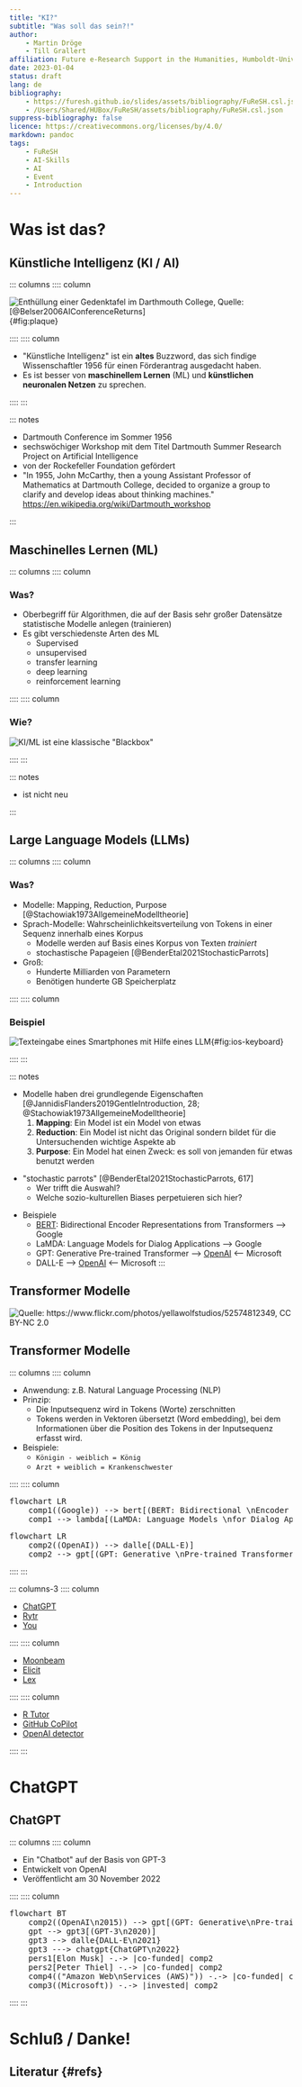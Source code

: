 ```yaml
---
title: "KI?"
subtitle: "Was soll das sein?!"
author:
    - Martin Dröge
    - Till Grallert
affiliation: Future e-Research Support in the Humanities, Humboldt-Universität zu Berlin
date: 2023-01-04 
status: draft
lang: de
bibliography: 
    - https://furesh.github.io/slides/assets/bibliography/FuReSH.csl.json
    - /Users/Shared/HUBox/FuReSH/assets/bibliography/FuReSH.csl.json
suppress-bibliography: false
licence: https://creativecommons.org/licenses/by/4.0/
markdown: pandoc
tags:
    - FuReSH
    - AI-Skills
    - AI
    - Event
    - Introduction
---
```



# Was ist das?
## Künstliche Intelligenz (KI / AI)

::: columns
:::: column

![Enthüllung einer Gedenktafel im Darthmouth College, Quelle: [@Belser2006AIConferenceReturns]](../assets/images/photos/ai-plaque-darthmouth-reveal.jpg){#fig:plaque}

::::
:::: column

- "Künstliche Intelligenz" ist ein **altes** Buzzword, das sich findige Wissenschaftler 1956 für einen Förderantrag ausgedacht haben.
- Es ist besser von **maschinellem Lernen** (ML) und **künstlichen neuronalen Netzen** zu sprechen.

::::
:::



::: notes

- Dartmouth Conference im Sommer 1956 
- sechswöchiger Workshop mit dem Titel Dartmouth Summer Research Project on Artificial Intelligence
- von der Rockefeller Foundation gefördert
- "In 1955, John McCarthy, then a young Assistant Professor of Mathematics at Dartmouth College, decided to organize a group to clarify and develop ideas about thinking machines." <https://en.wikipedia.org/wiki/Dartmouth_workshop>

:::

## Maschinelles Lernen (ML)

<!-- <pre class="mermaid">
---
title: Blackbox KI
---

flowchart LR
    Input --&gt; bb[["Künstliche Intelligenz"]] --&gt; Output
</pre> -->



::: columns
:::: column

### Was?

- Oberbegriff für Algorithmen, die auf der Basis sehr großer Datensätze statistische Modelle anlegen (trainieren)
- Es gibt verschiedenste Arten des ML
    - Supervised
    - unsupervised
    - transfer learning
    - deep learning
    - reinforcement learning

::::
:::: column

### Wie?

![KI/ML ist eine klassische "Blackbox"](../assets/images/blackbox/black-box_question-mark-people-c_black.png)

::::
:::

::: notes

- ist nicht neu

:::

## Large Language Models (LLMs)

::: columns
:::: column

### Was?

- Modelle: Mapping, Reduction, Purpose [@Stachowiak1973AllgemeineModelltheorie]
- Sprach-Modelle: Wahrscheinlichkeitsverteilung von Tokens in einer Sequenz innerhalb eines Korpus
    + Modelle werden auf Basis eines Korpus von Texten *trainiert*
    + stochastische Papageien [@BenderEtal2021StochasticParrots]
- Groß: 
    + Hunderte Milliarden von Parametern
    + Benötigen hunderte GB Speicherplatz

::::
:::: column

### Beispiel

![Texteingabe eines Smartphones mit Hilfe eines LLM](../assets/images/iOS-predictive-keyboard.png){#fig:ios-keyboard}

::::
:::

::: notes

- Modelle haben drei grundlegende Eigenschaften [@JannidisFlanders2019GentleIntroduction, 28; @Stachowiak1973AllgemeineModelltheorie]
    1. **Mapping**: Ein Model ist ein Model von etwas
    2. **Reduction**: Ein Model ist nicht das Original sondern bildet für die Untersuchenden wichtige Aspekte ab
    3. **Purpose**: Ein Model hat einen Zweck: es soll von jemanden für etwas benutzt werden
+ "stochastic parrots" [@BenderEtal2021StochasticParrots, 617]
    * Wer trifft die Auswahl?  
    * Welche sozio-kulturellen Biases perpetuieren sich hier?
- Beispiele
    - [BERT](https://github.com/google-research/bert): Bidirectional Encoder Representations from Transformers  --> Google
    - LaMDA: Language Models for Dialog Applications --> Google
    - GPT: Generative Pre-trained Transformer --> [OpenAI](https://openai.com/) <-- Microsoft
    - DALL-E --> [OpenAI](https://openai.com/) <-- Microsoft
:::

## Transformer Modelle

<!-- ![Quelle: https://www.flickr.com/photos/toybotstudios/5853934455, CC BY-NC 2.0](/Users/Shared/BachUni/BachBibliothek/GitHub/FuReSH/slides/assets/images/transformer-toy.png) -->

![Quelle: https://www.flickr.com/photos/yellawolfstudios/52574812349, CC BY-NC 2.0](../assets/images/transformer-models-toys.jpg)

## Transformer Modelle

::: columns
:::: column

- Anwendung: z.B. Natural Language Processing (NLP)
- Prinzip:
    + Die Inputsequenz wird in Tokens (Worte) zerschnitten
    + Tokens werden in Vektoren übersetzt (Word embedding), bei dem Informationen über die Position des Tokens in der Inputsequenz erfasst wird. 
- Beispiele: 
    - `Königin - weiblich = König`
    - `Arzt + weiblich = Krankenschwester`


::::
:::: column

<pre class="mermaid">
flowchart LR
    comp1((Google)) --> bert[(BERT: Bidirectional \nEncoder Representations \nfrom Transformers)]
    comp1 --> lambda[(LaMDA: Language Models \nfor Dialog Applications)]
</pre>
<pre class="mermaid">
flowchart LR
    comp2((OpenAI)) --> dalle[(DALL-E)]
    comp2 --> gpt[(GPT: Generative \nPre-trained Transformer)]
</pre>

::::
:::

::: columns-3
:::: column

- [ChatGPT](https://chat.openai.com/)
- [Rytr](https://rytr.me/)
- [You](https://you.com/search?q=how+to+write+well)

::::
:::: column

- [Moonbeam](https://www.gomoonbeam.com/ )
- [Elicit](https://elicit.org/)
- [Lex](https://lex.page/)

::::
:::: column

- [R Tutor](http://rtutor.ai) <!-- : Zum Erlernen von R-->
- [GitHub CoPilot]()
- [OpenAI detector](https://huggingface.co/openai-detector)

::::
:::


# ChatGPT
## ChatGPT

::: columns
:::: column

- Ein "Chatbot" auf der Basis von GPT-3
- Entwickelt von OpenAI
- Veröffentlicht am 30 November 2022

::::
:::: column

<pre class="mermaid">
flowchart BT
    comp2((OpenAI\n2015)) --> gpt[(GPT: Generative\nPre-trained\nTransformer\n2018)]
    gpt --> gpt3[(GPT-3\n2020)]
    gpt3 --> dalle{DALL-E\n2021}
    gpt3 ---> chatgpt{ChatGPT\n2022}
    pers1[Elon Musk] -.-> |co-funded| comp2
    pers2[Peter Thiel] -.-> |co-funded| comp2
    comp4(("Amazon Web\nServices (AWS)")) -.-> |co-funded| comp2
    comp3((Microsoft)) -.-> |invested| comp2
</pre>

::::
:::



# Schluß / Danke!
## Literatur {#refs}
